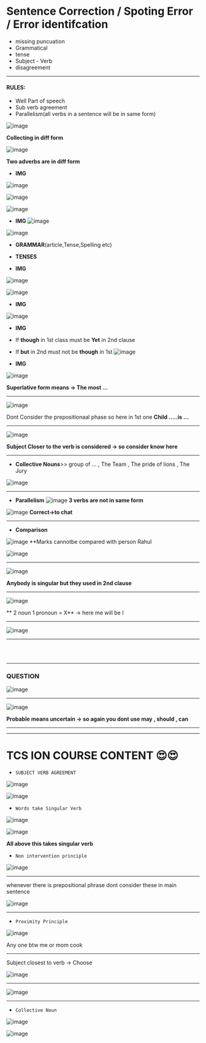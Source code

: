  # Sentence Correction / Spoting Error / Error identifcation
 - missing puncuation
 - Grammatical
 - tense
 - Subject - Verb
 - disagreement
 
---
#### RULES:
- Well Part of speech
- Sub verb agreement
- Parallelism(all verbs in a sentence will be in same form)

![image](https://user-images.githubusercontent.com/77873383/182755980-d5de95f1-0d44-4f7e-871a-87d42f926723.png)

**Collecting in diff form**

![image](https://user-images.githubusercontent.com/77873383/182756103-c99c99f0-5682-4c29-8d79-11c66ae33164.png)

**Two adverbs are in diff form**


- **IMG**

![image](https://user-images.githubusercontent.com/77873383/182756767-e6b70adc-c812-4859-96a2-8ab59cb038df.png)

![image](https://user-images.githubusercontent.com/77873383/182756802-30cf454e-6d9e-4daa-a911-61484b137c17.png)

![image](https://user-images.githubusercontent.com/77873383/182756817-9b46ae3d-af61-45d6-b0e2-a03d8f12195e.png)


- **IMG**
![image](https://user-images.githubusercontent.com/77873383/182756970-705cb139-53f1-4077-8f9c-6934a8808ef1.png)

![image](https://user-images.githubusercontent.com/77873383/182757010-b0184213-581c-405b-ba51-e24ecc72fdbc.png)




- **GRAMMAR**(article,Tense,Spelling etc)

- **TENSES**

- **IMG**

![image](https://user-images.githubusercontent.com/77873383/182757275-0d1013f4-3fa9-4dbb-9d1f-61e2ea11d381.png)

![image](https://user-images.githubusercontent.com/77873383/182757311-3d2f97db-aa76-44a7-9f90-1a98d8d2f55f.png)


- **IMG**

![image](https://user-images.githubusercontent.com/77873383/182757427-06d938a3-114b-409d-bb68-39c7d81da714.png)


- **IMG**
- If **though** in 1st class must be **Yet** in 2nd clause
- If **but** in 2nd must not be **though** in 1st
![image](https://user-images.githubusercontent.com/77873383/182757624-0d143643-9f9a-4484-a75c-60ac37322bc4.png)

- **IMG**

![image](https://user-images.githubusercontent.com/77873383/182758052-c27c984c-dc64-4f06-8b29-9fad292e6c6c.png)

**Superlative form means -> The most ...**

---

![image](https://user-images.githubusercontent.com/77873383/182759722-dfff68e9-2012-429f-ab77-e6f9798dc47e.png)

Dont Consider the prepositionaal phase so here in 1st one **Child .....____is____ ...**

---
![image](https://user-images.githubusercontent.com/77873383/182760113-d61f0c3f-9ffb-4614-951d-358779ec5320.png)

**Subject Closer to the verb is considered -> so consider know here**

---

- **Collective Nouns**>> group of ... , The Team , The pride of lions , The Jury

![image](https://user-images.githubusercontent.com/77873383/182760362-790ef662-94be-4e49-a1aa-0e76aae00cdb.png)

---
- **Parallelism**
![image](https://user-images.githubusercontent.com/77873383/182760924-8b960ee1-f9ed-4383-9395-8dddab323a68.png)
**3 verbs are not in same form**

![image](https://user-images.githubusercontent.com/77873383/182760989-773a91f1-bcce-4d51-9328-c03372374a70.png)
**Correct->to chat**

---

- **Comparison**

![image](https://user-images.githubusercontent.com/77873383/182761272-baec5486-b594-4df6-9d06-1e5afa95a417.png)
**Marks cannotbe compared with person Rahul

![image](https://user-images.githubusercontent.com/77873383/182761316-fe1cdb4d-f83c-4aee-8da7-afc27d6891eb.png)

---

![image](https://user-images.githubusercontent.com/77873383/182761424-3c2ed5d8-a4b6-4b63-856c-7c3cff3b5c40.png)
 
 **Anybody is singular but they used in 2nd clause**
 
 ---
 
 ![image](https://user-images.githubusercontent.com/77873383/182761503-ade710c7-bc4b-42dc-816b-704c901cc035.png)

** 2 noun 1 pronoun = X** -> here me will be I

---
![image](https://user-images.githubusercontent.com/77873383/182761596-d4559b1a-05dc-44d5-bead-6ab1e248b2d1.png)

---

<br>
<br>

---
### QUESTION

![image](https://user-images.githubusercontent.com/77873383/182762906-8c1d3057-6b4f-4915-9f69-98ab0394c53c.png)

---

![image](https://user-images.githubusercontent.com/77873383/182763154-4570392e-4567-40fe-97f6-1baeb33cff96.png)

**Probable means uncertain -> so again you dont use may , should , can**

---
---


# TCS ION COURSE CONTENT 😍😍

- ```SUBJECT VERB AGREEMENT```

![image](https://user-images.githubusercontent.com/77873383/185520212-75f5c2dd-fd94-45be-a5bc-b8f90dcd5049.png)

![image](https://user-images.githubusercontent.com/77873383/185520685-827e5ec2-06ca-4f15-b5cd-c6b03e9f0110.png)

- ```Words take Singular Verb```

![image](https://user-images.githubusercontent.com/77873383/185520844-5c2deb99-fbb8-44fb-ab2b-bd8acf93638b.png)

![image](https://user-images.githubusercontent.com/77873383/185520899-b0d6794c-4e34-419a-851b-82dec5f77fff.png)

**All above this takes singular verb**


- ```Non intervention principle```

![image](https://user-images.githubusercontent.com/77873383/185521340-db2055c5-64ab-40a0-80fa-a177e794bbf9.png)


---

whenever there is prepositional phrase dont consider these in main sentence 

![image](https://user-images.githubusercontent.com/77873383/185521218-5f42f670-a537-486d-9d41-b2885d0a8480.png)

---

- ```Proximity Principle```

![image](https://user-images.githubusercontent.com/77873383/185521507-9349c4ed-b6b1-4ced-9427-1d07b95e7dfa.png)

Any one btw me or mom cook 

---

Subject closest to verb -> Choose

![image](https://user-images.githubusercontent.com/77873383/185521764-e8f90fbc-8cc9-412c-8fab-7690384e977b.png)

---

![image](https://user-images.githubusercontent.com/77873383/185522034-3886a1e9-6d00-4453-be22-81612bd10c91.png)


---

- ```Collective Noun```

![image](https://user-images.githubusercontent.com/77873383/185522327-9855992a-2b09-4564-bc5b-b4c67e9dfcf6.png)

![image](https://user-images.githubusercontent.com/77873383/185522356-c16173ff-60e8-49f6-b900-5065af2aae4b.png)


